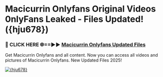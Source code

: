 # Macicurrin Onlyfans Original Videos 0nlyFans Leaked - Files Updated! ({hju678})

<h3>🔴 CLICK HERE 🌐==►► <a href="https://tinyurl.com/ms9xzufz" rel="nofollow">Macicurrin Onlyfans Updated Files</a></h3>

Get Macicurrin Onlyfans and all content. Now you can access all videos and pictures of Macicurrin Onlyfans. New Updated Files 2025!

[![{hju678}](https://i.imgur.com/PQ7UWWw.gif)](https://tinyurl.com/ms9xzufz)